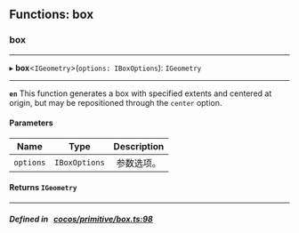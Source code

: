 ## Functions: box

### box


___
▸ **box**<`IGeometry`\>(`options: IBoxOptions`): `IGeometry`
___



**`en`** 
This function generates a box with specified extents and centered at origin,
but may be repositioned through the `center` option.



#### Parameters

| Name | Type | Description |
| :------: | :------: | :------: |
| `options` | `IBoxOptions` | 参数选项。  |


#### Returns `IGeometry` 
___


##### Defined in &nbsp;   [cocos/primitive/box.ts:98](https://github.com/cocos-creator/engine/blob/c7bf6b8a9/cocos/primitive/box.ts#L98)&nbsp;
